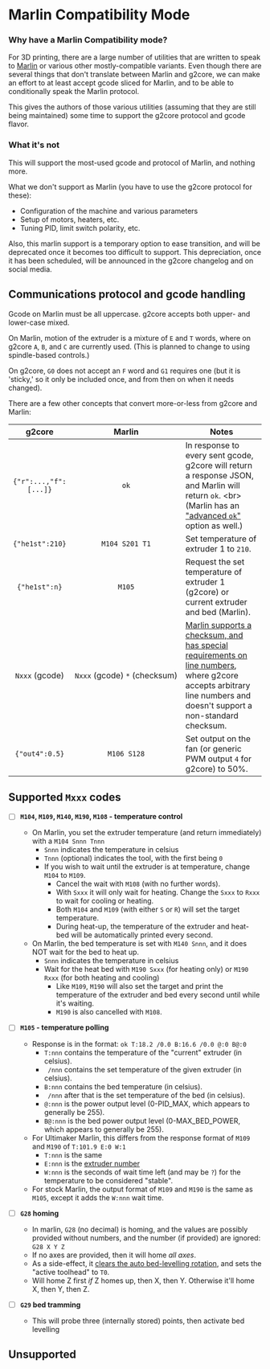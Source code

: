 # Marlin Compatibility Mode

### Why have a Marlin Compatibility mode?

For 3D printing, there are a large number of utilities that are written to speak to [Marlin](https://github.com/MarlinFirmware/Marlin) or various other mostly-compatible variants. Even though there are several things that don't translate between Marlin and g2core, we can make an effort to at least accept gcode sliced for Marlin, and to be able to conditionally speak the Marlin protocol.

This gives the authors of those various utilities (assuming that they are still being maintained) some time to support the g2core protocol and gcode flavor.

### What it's not

This will support the most-used gcode and protocol of Marlin, and nothing more.

What we don't support as Marlin (you have to use the g2core protocol for these):

* Configuration of the machine and various parameters
* Setup of motors, heaters, etc.
* Tuning PID, limit switch polarity, etc.

Also, this marlin support is a temporary option to ease transition, and will be deprecated once it becomes too difficult to support. This depreciation, once it has been scheduled, will be announced in the g2core changelog and on social media.

## Communications protocol and gcode handling

Gcode on Marlin must be all uppercase. g2core accepts both upper- and lower-case mixed.

On Marlin, motion of the extruder is a mixture of `E` and `T` words, where on g2core `A`, `B`, and `C` are currently used. (This is planned to change to using spindle-based controls.)

On g2core, `G0` does not accept an `F` word and `G1` requires one (but it is 'sticky,' so it only be included once, and from then on when it needs changed).

There are a few other concepts that convert more-or-less from g2core and Marlin:

| g2core | Marlin | Notes |
| :---: | :---: | --- |
| `{"r":...,"f":[...]}` | `ok` | In response to every sent gcode, g2core will return a response JSON, and Marlin will return `ok`. <br\> (Marlin has an ["advanced `ok`"](https://github.com/MarlinFirmware/Marlin/blob/7bea5e5e5701de0b90b6c422c954337ce860bb0f/Marlin/Marlin_main.cpp#L8704) option as well.) |
| `{"he1st":210}` | `M104 S201 T1` | Set temperature of extruder 1 to `210`. |
| `{"he1st":n}` | `M105` | Request the set temperature of extruder 1 (g2core) or current extruder and bed (Marlin). |
| `Nxxx` (gcode) | `Nxxx`&nbsp;(gcode)&nbsp;`*`&nbsp;(checksum) | [Marlin supports a checksum, and has special requirements on line numbers](http://reprap.org/wiki/G-code#Special_fields), where g2core accepts arbitrary line numbers and doesn't support a non-standard checksum. |
| `{"out4":0.5}` | `M106 S128` | Set output on the fan (or generic PWM output `4` for g2core) to 50%. |


## Supported `Mxxx` codes

- [ ] **`M104`, `M109`, `M140`, `M190`, `M108` - temperature control**
  - On Marlin, you set the extruder temperature (and return immediately) with a `M104 Snnn Tnnn`
    - `Snnn` indicates the temperature in celsius
    - `Tnnn` (optional) indicates the tool, with the first being `0`
    - If you wish to wait until the extruder is at temperature, change `M104` to `M109`.
      - Cancel the wait with `M108` (with no further words).
      - With `Sxxx` it will only wait for heating. Change the `Sxxx` to `Rxxx` to wait for cooling or heating.
      - Both `M104` and `M109` (with either `S` or `R`) will set the target temperature.
      - During heat-up, the temperature of the extruder and heat-bed will be automatically printed every second.
  - On Marlin, the bed temperature is set with `M140 Snnn`, and it does NOT wait for the bed to heat up.
    - `Snnn` indicates the temperature in celsius
    - Wait for the heat bed with `M190 Sxxx` (for heating only) or `M190 Rxxx` (for both heating and cooling)
      - Like `M109`, `M190` will also set the target and print the temperature of the extruder and bed every second until while it's waiting.
      - `M190` is also cancelled with `M108`.

- [ ] **`M105` - temperature polling**
  - Response is in the format: `ok T:18.2 /0.0 B:16.6 /0.0 @:0 B@:0`
    - `T:nnn` contains the temperature of the "current" extruder (in celsius).
    - ` /nnn` contains the set temperature of the given extruder (in celsius).
    - `B:nnn` contains the bed temperature (in celsius).
    - ` /nnn` after that is the set temperature of the bed (in celsius).
    - `@:nnn` is the power output level (0-PID_MAX, which appears to generally be 255).
    - `B@:nnn` is the bed power output level (0-MAX_BED_POWER, which appears to generally be 255).
  - For Ultimaker Marlin, this differs from the response format of `M109` and `M190` of `T:101.9 E:0 W:1`
    - `T:nnn` is the same
    - `E:nnn` is the [extruder number](https://github.com/Ultimaker/Ultimaker2Marlin/blob/master/Marlin/Marlin_main.cpp#L1427)
    - `W:nnn` is the seconds of wait time left (and may be `?`) for the temperature to be considered "stable".
  - For stock Marlin, the output format of `M109` and `M190` is the same as `M105`, except it adds the `W:nnn` wait time.

- [ ] **`G28` homing**
  - In marlin, `G28` (no decimal) is homing, and the values are possibly provided without numbers, and the number (if provided) are ignored: `G28 X Y Z`
  - If no axes are provided, then it will home *all axes*.
  - As a side-effect, it [clears the auto bed-levelling rotation](https://github.com/MarlinFirmware/Marlin/blob/7bea5e5e5701de0b90b6c422c954337ce860bb0f/Marlin/Marlin_main.cpp#L3414), and sets the "active toolhead" to `T0`.
  - Will home Z first *if* Z homes up, then X, then Y. Otherwise it'll home X, then Y, then Z.

- [ ] **`G29` bed tramming**
  - This will probe three (internally stored) points, then activate bed levelling


## Unsupported

